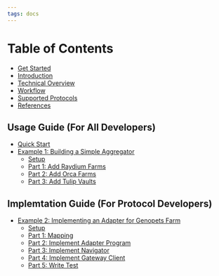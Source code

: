 ```yaml
---
tags: docs
---
```


# Table of Contents

- [Get Started](README.md)
- [Introduction](introduction.md)
- [Technical Overview](overview.md)
- [Workflow](workflow.md)
- [Supported Protocols](protocols.md)
- [References](references.md)

## Usage Guide (For All Developers)

- [Quick Start](quickstart.md)
- [Example 1: Building a Simple Aggregator](example-1/example-1.md)
  - [Setup](example-1/setup.md)
  - [Part 1: Add Raydium Farms](example-1/part-1.md)
  - [Part 2: Add Orca Farms](example-1/part-2.md)
  - [Part 3: Add Tulip Vaults](example-1/part-3.md)

## Implemtation Guide (For Protocol Developers)

- [Example 2: Implementing an Adapter for Genopets Farm](example-2/example-2.md)
  - [Setup](example-2/setup.md)
  - [Part 1: Mapping](example-2/part-1.md)
  - [Part 2: Implement Adapter Program](example-2/part-2.md)
  - [Part 3: Implement Navigator](example-2/part-3.md)
  - [Part 4: Implement Gateway Client](example-2/part-4.md)
  - [Part 5: Write Test](example-2/part-5.md)

<!--
- Add some highlights in Introduction
- Add an outline in Introduction
- Add ecosystem diagram (in Technical Overview)
- Add a paragraph in the begining of Technial Overview
- Add deployed information in Supported Protocols
- Add hyperlink for every URLs
- Emphasize that URH = Navigator + Gateway
- Add a intro section for example 2 to exaplain the motivation
-->
